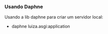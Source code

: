 ### Usando Daphne

Usando a lib daphne para criar um servidor local:

- daphne luiza.asgi:application


